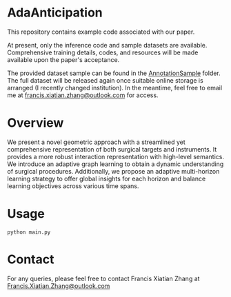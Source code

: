 # AdaAnticipation

This repository contains example code associated with our paper. 

At present, only the inference code and sample datasets are available. Comprehensive training details, codes, and resources will be made available upon the paper's acceptance.

The provided dataset sample can be found in the [AnnotationSample](https://github.com/FrancisXZhang/AdaAnticipation/tree/main/AnnotationSample) folder. The full dataset will be released again once suitable online storage is arranged (I recently changed institution). In the meantime, feel free to email me at <francis.xiatian.zhang@outlook.com> for access.

# Overview
We present a novel geometric approach with a streamlined yet comprehensive representation of both surgical targets and instruments. It provides a more robust interaction representation with high-level semantics. We introduce an adaptive graph learning to obtain a dynamic understanding of surgical procedures. Additionally, we propose an adaptive multi-horizon learning strategy to offer global insights for each horizon and balance learning objectives across various time spans. 
# Usage
```
python main.py
```
# Contact
For any queries, please feel free to contact Francis Xiatian Zhang at Francis.Xiatian.Zhang@outlook.com
